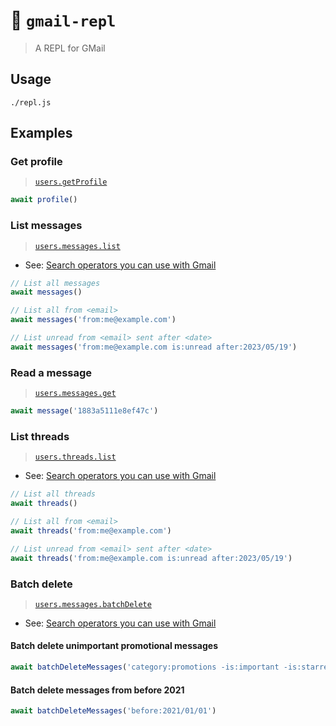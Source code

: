 # 🔁 `gmail-repl`

> A REPL for GMail

## Usage
```shell
./repl.js
```

## Examples

### Get profile
> [`users.getProfile`](https://developers.google.com/gmail/api/reference/rest/v1/users/getProfile)

```javascript
await profile()
```

### List messages
> [`users.messages.list`](https://developers.google.com/gmail/api/reference/rest/v1/users.messages/list)

- See: [Search operators you can use with Gmail](https://support.google.com/mail/answer/7190?hl=en)

```javascript
// List all messages
await messages()

// List all from <email>
await messages('from:me@example.com')

// List unread from <email> sent after <date>
await messages('from:me@example.com is:unread after:2023/05/19')
```

### Read a message
> [`users.messages.get`](https://developers.google.com/gmail/api/reference/rest/v1/users.messages/get)

```javascript
await message('1883a5111e8ef47c')
```

### List threads
> [`users.threads.list`](https://developers.google.com/gmail/api/reference/rest/v1/users.threads/list)

- See: [Search operators you can use with Gmail](https://support.google.com/mail/answer/7190?hl=en)

```javascript
// List all threads
await threads()

// List all from <email>
await threads('from:me@example.com')

// List unread from <email> sent after <date>
await threads('from:me@example.com is:unread after:2023/05/19')

```

### Batch delete
> [`users.messages.batchDelete`](https://developers.google.com/gmail/api/reference/rest/v1/users.messages/batchDelete)

- See: [Search operators you can use with Gmail](https://support.google.com/mail/answer/7190?hl=en)

#### Batch delete unimportant promotional messages

```javascript
await batchDeleteMessages('category:promotions -is:important -is:starred')
```

#### Batch delete messages from before 2021

```javascript
await batchDeleteMessages('before:2021/01/01')
```

